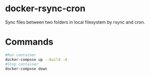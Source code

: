 # docker-rsync-cron

Sync files between two folders in local filesystem by rsync and cron.

# Commands

```sh
#Run container
docker-compose up --build -d
#Stop container
docker-compose down
```
